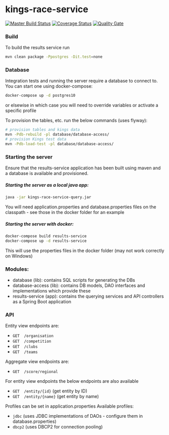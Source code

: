 # kings-race-service
[![Master Build Status](https://travis-ci.org/andrewflbarnes/kings-results-service.svg?branch=master)](https://travis-ci.org/andrewflbarnes/kings-results-service) 
[![Coverage Status](https://img.shields.io/coveralls/github/andrewflbarnes/kings-results-service.svg)](https://coveralls.io/github/andrewflbarnes/kings-results-service?branch=master)
[![Quality Gate](https://sonarcloud.io/api/project_badges/measure?project=org.kingsski.kaas%3Akaas-parent&metric=alert_status)](https://sonarcloud.io/dashboard?id=org.kingsski.kaas:kaas-parent)

### Build
To build the results service run
```bash
mvn clean package -Ppostgres -Dit.test=none
```

### Database
Integration tests and running the server require a database to connect to. You can start one using docker-compose:
```bash
docker-compose up -d postgres10
```
or elsewise in which case you will need to override variables or activate a specific profile

To provision the tables, etc. run the below commands (uses flyway):
```bash
# provision tables and kings data
mvn -Pdb-rebuild -pl database/database-access/
# provision Kings test data
mvn -Pdb-load-test -pl database/database-access/
```

### Starting the server

Ensure that the results-service application has been built using maven and a database is available and provisioned.

##### Starting the server as a local java app:  
```bash
java -jar kings-race-service-query.jar
```
You will need application.properties and database.properties files on the classpath - see those in the docker folder
for an example

##### Starting the server with docker:  
```bash
docker-compose build results-service
docker-compose up -d results-service
```
This will use the properties files in the docker folder (may not work correctly on Windows)

### Modules:
- database (lib): contains SQL scripts for generating the DBs
- database-access (lib): contains DB models, DAO interfaces and implementations which provide these
- results-service (app): contains the querying services and API controllers as a Spring Boot application

### API
Entity view endpoints are:
- `GET  /organisation`  
- `GET  /competition`  
- `GET  /clubs`  
- `GET  /teams`

Aggregate view endpoints are:
- `GET  /score/regional`

For entity view endpoints the below endpoints are also available
- `GET  /entity/{id}` (get entity by ID)  
- `GET  /entity/{name}` (get entity by name)   

Profiles can be set in application.properties
Available profiles:
- `jdbc` (uses JDBC implementations of DAOs - configure them in database.properties)
- `dbcp2` (uses DBCP2 for connection pooling)

